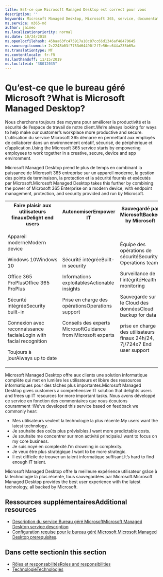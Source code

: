 ```yaml
---
title: Est-ce que Microsoft Managed Desktop est correct pour vous
description: ''
keywords: Microsoft Managed Desktop, Microsoft 365, service, documentation
ms.service: m365-md
author: jaimeo
ms.localizationpriority: normal
ms.date: 10/24/2018
ms.openlocfilehash: 45baa63fc475917a10c87cc66d1346af48479645
ms.sourcegitcommit: 2c2248b03f7753d64490f2f7e56ec644a235b65a
ms.translationtype: MT
ms.contentlocale: fr-FR
ms.lasthandoff: 11/15/2019
ms.locfileid: "38012035"
---
```

# <a name="what-is-microsoft-managed-desktop"></a><span data-ttu-id="b4eb7-103">Qu’est-ce que le bureau géré Microsoft ?</span><span class="sxs-lookup"><span data-stu-id="b4eb7-103">What is Microsoft Managed Desktop?</span></span>

<!--from Overview-->

<span data-ttu-id="b4eb7-104">Nous cherchons toujours des moyens pour améliorer la productivité et la sécurité de l’espace de travail de notre client.</span><span class="sxs-lookup"><span data-stu-id="b4eb7-104">We’re always looking for ways to help make our customer’s workplace more productive and secure.</span></span> <span data-ttu-id="b4eb7-105">L’utilisation du service Microsoft 365 démarre en permettant aux employés de collaborer dans un environnement créatif, sécurisé, de périphérique et d’application.</span><span class="sxs-lookup"><span data-stu-id="b4eb7-105">Using the Microsoft 365 service starts by empowering employees to work together in a creative, secure, device and app environment.</span></span>

<span data-ttu-id="b4eb7-106">Microsoft Managed Desktop prend le plus de temps en combinant la puissance de Microsoft 365 entreprise sur un appareil moderne, la gestion des points de terminaison, la protection et la sécurité fournis et exécutés par Microsoft.</span><span class="sxs-lookup"><span data-stu-id="b4eb7-106">Microsoft Managed Desktop takes this further by combining the power of Microsoft 365 Enterprise on a modern device, with endpoint management, protection, and security provided and run by Microsoft.</span></span>


<table>
<tr><th><span data-ttu-id="b4eb7-107">Faire plaisir aux utilisateurs finaux</span><span class="sxs-lookup"><span data-stu-id="b4eb7-107">Delight end users</span></span></th><th><span data-ttu-id="b4eb7-108">Autonomiser</span><span class="sxs-lookup"><span data-stu-id="b4eb7-108">Empower IT</span></span></th><th><span data-ttu-id="b4eb7-109">Sauvegardé par Microsoft</span><span class="sxs-lookup"><span data-stu-id="b4eb7-109">Backed by Microsoft</span></span></th></tr>
<tr><td><p><span data-ttu-id="b4eb7-110">Appareil moderne</span><span class="sxs-lookup"><span data-stu-id="b4eb7-110">Modern device</span></span></p><p><span data-ttu-id="b4eb7-111">Windows 10</span><span class="sxs-lookup"><span data-stu-id="b4eb7-111">Windows 10</span></span></p><p><span data-ttu-id="b4eb7-112">Office 365 ProPlus</span><span class="sxs-lookup"><span data-stu-id="b4eb7-112">Office 365 ProPlus</span></span></p><p><span data-ttu-id="b4eb7-113">Sécurité intégrée</span><span class="sxs-lookup"><span data-stu-id="b4eb7-113">Security built-in</span></span></p><p><span data-ttu-id="b4eb7-114">Connexion avec reconnaissance faciale</span><span class="sxs-lookup"><span data-stu-id="b4eb7-114">Login with facial recognition</span></span></p><p><span data-ttu-id="b4eb7-115">Toujours à jour</span><span class="sxs-lookup"><span data-stu-id="b4eb7-115">Always up to date</span></span></p></td><td><p><span data-ttu-id="b4eb7-116">Sécurité intégrée</span><span class="sxs-lookup"><span data-stu-id="b4eb7-116">Built-in security</span></span></p><p><span data-ttu-id="b4eb7-117">Informations exploitables</span><span class="sxs-lookup"><span data-stu-id="b4eb7-117">Actionable insights</span></span></p><p><span data-ttu-id="b4eb7-118">Prise en charge des opérations</span><span class="sxs-lookup"><span data-stu-id="b4eb7-118">Operations support</span></span></p><p><span data-ttu-id="b4eb7-119">Conseils des experts Microsoft</span><span class="sxs-lookup"><span data-stu-id="b4eb7-119">Guidance from Microsoft experts</span></span></p></td><td><p><span data-ttu-id="b4eb7-120">Équipe des opérations de sécurité</span><span class="sxs-lookup"><span data-stu-id="b4eb7-120">Security Operations team</span></span></p><p><span data-ttu-id="b4eb7-121">Surveillance de l’intégrité</span><span class="sxs-lookup"><span data-stu-id="b4eb7-121">Health monitoring</span></span></p><p><span data-ttu-id="b4eb7-122">Sauvegarde sur le Cloud des données</span><span class="sxs-lookup"><span data-stu-id="b4eb7-122">Cloud backup for data</span></span></p><p><span data-ttu-id="b4eb7-123">prise en charge des utilisateurs finaux 24h/24, 7j/7</span><span class="sxs-lookup"><span data-stu-id="b4eb7-123">24x7 End user support</span></span></p></td></tr>
</table>

<span data-ttu-id="b4eb7-124">Microsoft Managed Desktop offre aux clients une solution informatique complète qui met en lumière les utilisateurs et libère des ressources informatiques pour des tâches plus importantes.</span><span class="sxs-lookup"><span data-stu-id="b4eb7-124">Microsoft Managed Desktop gives customers a comprehensive IT solution that delights users and frees up IT resources for more important tasks.</span></span> <span data-ttu-id="b4eb7-125">Nous avons développé ce service en fonction des commentaires que nous écoutons couramment :</span><span class="sxs-lookup"><span data-stu-id="b4eb7-125">We’ve developed this service based on feedback we commonly hear:</span></span>
- <span data-ttu-id="b4eb7-126">Mes utilisateurs veulent la technologie la plus récente.</span><span class="sxs-lookup"><span data-stu-id="b4eb7-126">My users want the latest technology.</span></span>
- <span data-ttu-id="b4eb7-127">Je souhaite des coûts plus prévisibles.</span><span class="sxs-lookup"><span data-stu-id="b4eb7-127">I want more predictable costs.</span></span>
- <span data-ttu-id="b4eb7-128">Je souhaite me concentrer sur mon activité principale.</span><span class="sxs-lookup"><span data-stu-id="b4eb7-128">I want to focus on my core business.</span></span> 
- <span data-ttu-id="b4eb7-129">Je suis noyé en complexité.</span><span class="sxs-lookup"><span data-stu-id="b4eb7-129">I’m drowning in complexity.</span></span> 
- <span data-ttu-id="b4eb7-130">Je veux être plus stratégique.</span><span class="sxs-lookup"><span data-stu-id="b4eb7-130">I want to be more strategic.</span></span> 
- <span data-ttu-id="b4eb7-131">Il est difficile de trouver un talent informatique suffisant.</span><span class="sxs-lookup"><span data-stu-id="b4eb7-131">It’s hard to find enough IT talent.</span></span>  

<span data-ttu-id="b4eb7-132">Microsoft Managed Desktop offre la meilleure expérience utilisateur grâce à la technologie la plus récente, tous sauvegardées par Microsoft.</span><span class="sxs-lookup"><span data-stu-id="b4eb7-132">Microsoft Managed Desktop provides the best user experience with the latest technology, all backed by Microsoft.</span></span> 

## <a name="additional-resources"></a><span data-ttu-id="b4eb7-133">Ressources supplémentaires</span><span class="sxs-lookup"><span data-stu-id="b4eb7-133">Additional resources</span></span>
- [<span data-ttu-id="b4eb7-134">Description du service Bureau géré Microsoft</span><span class="sxs-lookup"><span data-stu-id="b4eb7-134">Microsoft Managed Desktop service description</span></span>](../service-description/index.md)
- <span data-ttu-id="b4eb7-135">[Configuration requise pour le bureau géré Microsoft](../get-ready/prerequisites.md).</span><span class="sxs-lookup"><span data-stu-id="b4eb7-135">[Microsoft Managed Desktop prerequisites](../get-ready/prerequisites.md).</span></span>

<!--When you enroll in Microsoft Managed Desktop, Microsoft provides you with devices that are configured to join your Azure Active Directory tenant. Windows 10, Office 365, and some apps and features associated with [Microsoft 365 Enterprise E5](https://www.microsoft.com/microsoft-365/compare-all-microsoft-365-plans) are installed (by Microsoft) on your devices. When your employees who are using these devices need help, they contact Microsoft Managed Desktop support (provided by Microsoft) through a custom chat app.--> 

<!--With Microsoft Managed Desktop, you get **software as a service** (Microsoft 365 E5), **Device as a service** (Microsoft Surface devices ready to use), and **IT support as a service** (Help desk and more).--> 
 
## <a name="in-this-section"></a><span data-ttu-id="b4eb7-136">Dans cette section</span><span class="sxs-lookup"><span data-stu-id="b4eb7-136">In this section</span></span>
- [<span data-ttu-id="b4eb7-137">Rôles et responsabilités</span><span class="sxs-lookup"><span data-stu-id="b4eb7-137">Roles and responsibilities</span></span>](roles-and-responsibilities.md)
- [<span data-ttu-id="b4eb7-138">Technologie</span><span class="sxs-lookup"><span data-stu-id="b4eb7-138">Technologies</span></span>](technologies.md)
